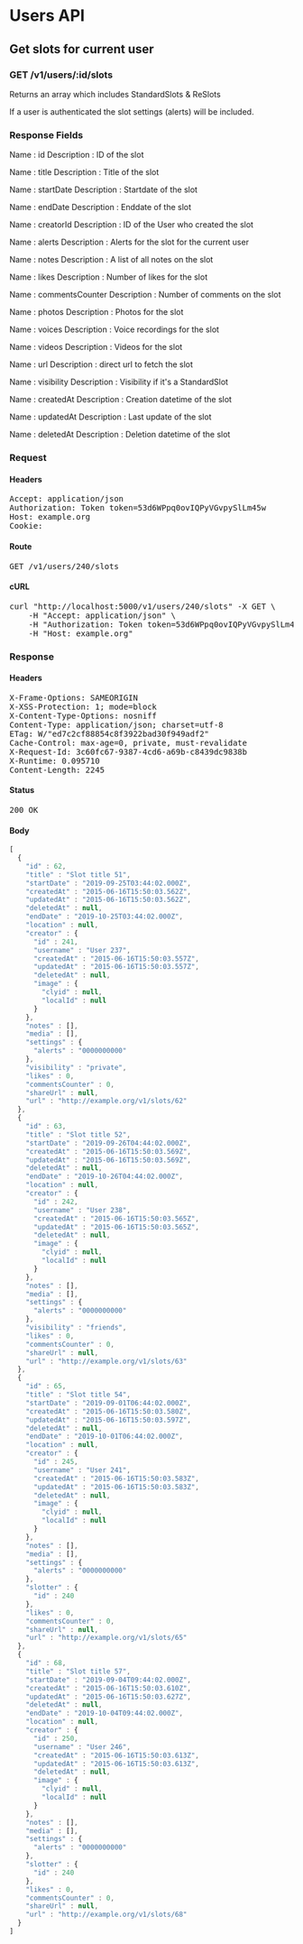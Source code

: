 # Users API

## Get slots for current user

### GET /v1/users/:id/slots

Returns an array which includes StandardSlots &amp; ReSlots

If a user is authenticated the slot settings (alerts) will be included.

### Response Fields

Name : id
Description : ID of the slot

Name : title
Description : Title of the slot

Name : startDate
Description : Startdate of the slot

Name : endDate
Description : Enddate of the slot

Name : creatorId
Description : ID of the User who created the slot

Name : alerts
Description : Alerts for the slot for the current user

Name : notes
Description : A list of all notes on the slot

Name : likes
Description : Number of likes for the slot

Name : commentsCounter
Description : Number of comments on the slot

Name : photos
Description : Photos for the slot

Name : voices
Description : Voice recordings for the slot

Name : videos
Description : Videos for the slot

Name : url
Description : direct url to fetch the slot

Name : visibility
Description : Visibility if it&#39;s a StandardSlot

Name : createdAt
Description : Creation datetime of the slot

Name : updatedAt
Description : Last update of the slot

Name : deletedAt
Description : Deletion datetime of the slot

### Request

#### Headers

<pre>Accept: application/json
Authorization: Token token=53d6WPpq0ovIQPyVGvpySlLm45w
Host: example.org
Cookie: </pre>

#### Route

<pre>GET /v1/users/240/slots</pre>

#### cURL

<pre class="request">curl &quot;http://localhost:5000/v1/users/240/slots&quot; -X GET \
	-H &quot;Accept: application/json&quot; \
	-H &quot;Authorization: Token token=53d6WPpq0ovIQPyVGvpySlLm45w&quot; \
	-H &quot;Host: example.org&quot;</pre>

### Response

#### Headers

<pre>X-Frame-Options: SAMEORIGIN
X-XSS-Protection: 1; mode=block
X-Content-Type-Options: nosniff
Content-Type: application/json; charset=utf-8
ETag: W/&quot;ed7c2cf88854c8f3922bad30f949adf2&quot;
Cache-Control: max-age=0, private, must-revalidate
X-Request-Id: 3c60fc67-9387-4cd6-a69b-c8439dc9838b
X-Runtime: 0.095710
Content-Length: 2245</pre>

#### Status

<pre>200 OK</pre>

#### Body

```javascript
[
  {
    "id" : 62,
    "title" : "Slot title 51",
    "startDate" : "2019-09-25T03:44:02.000Z",
    "createdAt" : "2015-06-16T15:50:03.562Z",
    "updatedAt" : "2015-06-16T15:50:03.562Z",
    "deletedAt" : null,
    "endDate" : "2019-10-25T03:44:02.000Z",
    "location" : null,
    "creator" : {
      "id" : 241,
      "username" : "User 237",
      "createdAt" : "2015-06-16T15:50:03.557Z",
      "updatedAt" : "2015-06-16T15:50:03.557Z",
      "deletedAt" : null,
      "image" : {
        "clyid" : null,
        "localId" : null
      }
    },
    "notes" : [],
    "media" : [],
    "settings" : {
      "alerts" : "0000000000"
    },
    "visibility" : "private",
    "likes" : 0,
    "commentsCounter" : 0,
    "shareUrl" : null,
    "url" : "http://example.org/v1/slots/62"
  },
  {
    "id" : 63,
    "title" : "Slot title 52",
    "startDate" : "2019-09-26T04:44:02.000Z",
    "createdAt" : "2015-06-16T15:50:03.569Z",
    "updatedAt" : "2015-06-16T15:50:03.569Z",
    "deletedAt" : null,
    "endDate" : "2019-10-26T04:44:02.000Z",
    "location" : null,
    "creator" : {
      "id" : 242,
      "username" : "User 238",
      "createdAt" : "2015-06-16T15:50:03.565Z",
      "updatedAt" : "2015-06-16T15:50:03.565Z",
      "deletedAt" : null,
      "image" : {
        "clyid" : null,
        "localId" : null
      }
    },
    "notes" : [],
    "media" : [],
    "settings" : {
      "alerts" : "0000000000"
    },
    "visibility" : "friends",
    "likes" : 0,
    "commentsCounter" : 0,
    "shareUrl" : null,
    "url" : "http://example.org/v1/slots/63"
  },
  {
    "id" : 65,
    "title" : "Slot title 54",
    "startDate" : "2019-09-01T06:44:02.000Z",
    "createdAt" : "2015-06-16T15:50:03.580Z",
    "updatedAt" : "2015-06-16T15:50:03.597Z",
    "deletedAt" : null,
    "endDate" : "2019-10-01T06:44:02.000Z",
    "location" : null,
    "creator" : {
      "id" : 245,
      "username" : "User 241",
      "createdAt" : "2015-06-16T15:50:03.583Z",
      "updatedAt" : "2015-06-16T15:50:03.583Z",
      "deletedAt" : null,
      "image" : {
        "clyid" : null,
        "localId" : null
      }
    },
    "notes" : [],
    "media" : [],
    "settings" : {
      "alerts" : "0000000000"
    },
    "slotter" : {
      "id" : 240
    },
    "likes" : 0,
    "commentsCounter" : 0,
    "shareUrl" : null,
    "url" : "http://example.org/v1/slots/65"
  },
  {
    "id" : 68,
    "title" : "Slot title 57",
    "startDate" : "2019-09-04T09:44:02.000Z",
    "createdAt" : "2015-06-16T15:50:03.610Z",
    "updatedAt" : "2015-06-16T15:50:03.627Z",
    "deletedAt" : null,
    "endDate" : "2019-10-04T09:44:02.000Z",
    "location" : null,
    "creator" : {
      "id" : 250,
      "username" : "User 246",
      "createdAt" : "2015-06-16T15:50:03.613Z",
      "updatedAt" : "2015-06-16T15:50:03.613Z",
      "deletedAt" : null,
      "image" : {
        "clyid" : null,
        "localId" : null
      }
    },
    "notes" : [],
    "media" : [],
    "settings" : {
      "alerts" : "0000000000"
    },
    "slotter" : {
      "id" : 240
    },
    "likes" : 0,
    "commentsCounter" : 0,
    "shareUrl" : null,
    "url" : "http://example.org/v1/slots/68"
  }
]
```
